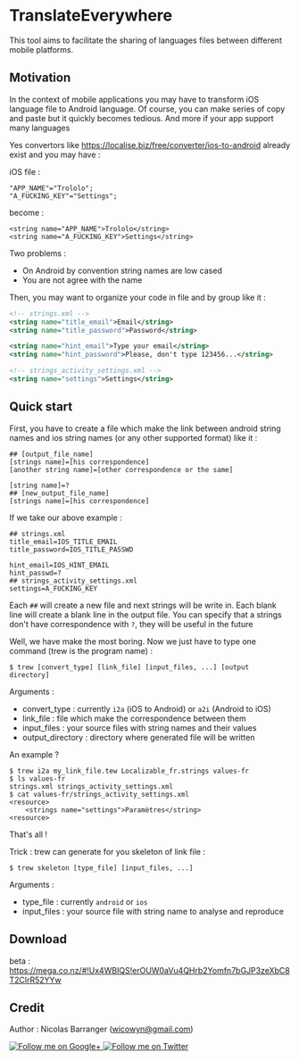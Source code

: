 TranslateEverywhere
===================

This tool aims to facilitate the sharing of languages files between different mobile platforms.


## Motivation

In the context of mobile applications you may have to transform iOS language file to Android language. Of course, you can make series of copy and paste but it quickly becomes tedious. And more if your app support many languages

Yes convertors like https://localise.biz/free/converter/ios-to-android already exist and you may have :

iOS file :

```
"APP_NAME"="Trololo";
"A_FUCKING_KEY"="Settings";
```

become :
```
<string name="APP_NAME">Trololo</string>
<string name="A_FUCKING_KEY">Settings</string>
```

Two problems :
* On Android by convention string names are low cased
* You are not agree with the name

 
Then, you may want to organize your code in file and by group like it :
```xml
<!-- strings.xml -->
<string name="title_email">Email</string>
<string name="title_password">Password</string>

<string name="hint_email">Type your email</string>
<string name="hint_password">Please, don't type 123456...</string>
```
```xml
<!-- strings_activity_settings.xml -->
<string name="settings">Settings</string>
```
 
 
## Quick start
 
First, you have to create a file which make the link between android string names and ios string names (or any other supported format) like it :
 
```
## [output_file_name]
[strings name]=[his correspondence]
[another string name]=[other correspondence or the same]

[string name]=?
## [new_output_file_name]
[strings name]=[his correspondence]
```

If we take our above example : 
```
## strings.xml
title_email=IOS_TITLE_EMAIL
title_password=IOS_TITLE_PASSWD

hint_email=IOS_HINT_EMAIL
hint_passwd=?
## strings_activity_settings.xml
settings=A_FUCKING_KEY
```

Each ```##``` will create a new file and next strings will be write in.
Each blank line will create a blank line in the output file.
You can specify that a strings don't have correspondence with ```?```, they will be useful in the future


Well, we have make the most boring. Now we just have to type one command (trew is the program name) : 
```shell
$ trew [convert_type] [link_file] [input_files, ...] [output directory]
```

Arguments : 
* convert_type : currently ```i2a``` (iOS to Android) or ```a2i``` (Android to iOS)
* link_file : file which make the correspondence between them 
* input_files : your source files with string names and their values
* output_directory : directory where generated file will be written


An example ?
```shell
$ trew i2a my_link_file.tew Localizable_fr.strings values-fr
$ ls values-fr
strings.xml strings_activity_settings.xml
$ cat values-fr/strings_activity_settings.xml
<resource>
	<strings name="settings">Paramètres</string>
<resource>
```

That's all !


Trick : trew can generate for you skeleton of link file :
```shell
$ trew skeleton [type_file] [input_files, ...]
```

Arguments :
* type_file : currently ```android``` or ```ios```
* input_files : your source file with string name to analyse and reproduce


## Download

beta : https://mega.co.nz/#!Ux4WBIQS!erOUW0aVu4QHrb2Yomfn7bGJP3zeXbC8T2ClrR52YYw


## Credit
Author : Nicolas Barranger (wicowyn@gmail.com)

<a href="https://plus.google.com/+NicolasBarranger/posts">
  <img alt="Follow me on Google+"
       src="https://github.com/gabrielemariotti/cardslib/raw/master/demo/images/g+64.png" />
</a>
<a href="https://twitter.com/Wicowyn">
  <img alt="Follow me on Twitter"
       src="https://github.com/gabrielemariotti/cardslib/raw/master/demo/images/twitter64.png" />
</a>

